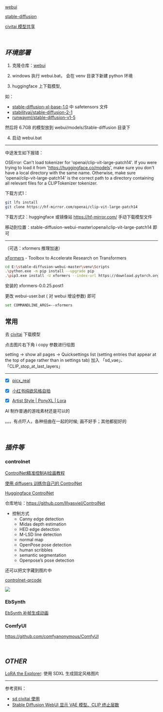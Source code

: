 
[webui](https://github.com/AUTOMATIC1111/stable-diffusion-webui)

[stable-diffusion](https://github.com/CompVis/stable-diffusion) 

[civitai 模型共享](https://civitai.com/)

</br>

## _环境部署_

1. 克隆仓库：[webui](https://github.com/AUTOMATIC1111/stable-diffusion-webui) 

2. windows 执行 webui.bat， 会在 venv 目录下新建 python 环境

3. huggingface 上下载模型, 

如：
- [stable-diffusion-xl-base-1.0](https://huggingface.co/stabilityai/stable-diffusion-xl-base-1.0/tree/main) 中 safetensors 文件
- [stabilityai/stable-diffusion-2-1](https://huggingface.co/stabilityai/stable-diffusion-2-1)
- [runwayml/stable-diffusion-v1-5](https://huggingface.co/runwayml/stable-diffusion-v1-5)

然后将 6.7GB 的模型放到 webui/models/Stable-diffusion 目录下

4. 启动 webui.bat


-----------------

中途发生如下报错：

OSError: Can't load tokenizer for 'openai/clip-vit-large-patch14'. If you were trying to load it from 'https://huggingface.co/models', make sure you don't have a local directory with the same name. Otherwise, make sure 'openai/clip-vit-large-patch14' is the correct path to a directory containing all relevant files for a CLIPTokenizer tokenizer.


下载方式1：
```bash
git lfs install
git clone https://hf-mirror.com/openai/clip-vit-large-patch14
```

下载方式2：huggingface 或镜像站 https://hf-mirror.com/  手动下载模型文件

移动到位置：stable-diffusion-webui-master\openai\clip-vit-large-patch14 即可

----------------


（可选：xformers 推理加速）

[xFormers](https://github.com/facebookresearch/xformers) - Toolbox to Accelerate Research on Transformers


```bash
cd E:\stable-diffusion-webui-master\venv\Scripts
.\python.exe -m pip install --upgrade pip
.\pip3.exe install -U xformers --index-url https://download.pytorch.org/whl/cu121
```

安装的 xformers-0.0.25.post1


更改 webui-user.bat ( 对 webui 增设参数) 即可

```bash
set COMMANDLINE_ARGS=--xformers
```

## 常用

去 [civitai](https://civitai.com/) 下载模型

点击图片右下角 i copy 参数进行绘图


setting -> show all pages -> Quicksettings list (setting entries that appear at the top of page rather than in settings tab) 加入 「sd_vae」、「CLIP_stop_at_last_layers」

--------------

- [x] [picx_real](https://civitai.com/models/241415/picxreal)
- [x] [小红书纯欲风格自拍](https://civitai.com/models/68691?modelVersionId=73382)
- [x] [Artist Style | PonyXL | Lora](https://civitai.com/models/351303)


AI 制作普通的游戏素材还是可以的

。。。有点吓人，各种扭曲在一起的时候; 画不好手；其他都挺好的







</br>

## _插件等_








### controlnet

[ControlNet精准控制AI绘画教程](https://zhuanlan.zhihu.com/p/608499305)

[使用 diffusers 训练你自己的 ControlNet](https://huggingface.co/blog/zh/train-your-controlnet)

[Huggingface ControlNet](https://huggingface.co/lllyasviel/ControlNet)

仓库地址：https://github.com/lllyasviel/ControlNet


- 控制方式
  - Canny edge detection
  - Midas depth estimation
  - HED edge detection
  - M-LSD line detection
  - normal map
  - OpenPose pose detection
  - human scribbles
  - semantic segmentation
  - Openpose’s pose detection



还可以把文字藏到图片中

[controlnet-qrcode](https://civitai.com/models/90940/controlnet-qr-pattern-qr-codes)

<img src="https://image.civitai.com/xG1nkqKTMzGDvpLrqFT7WA/646a6cf5-9cd8-443a-ad53-69b7feca02c8/width=450/6.jpeg">


### EbSynth

[EbSynth 补帧生成动画](https://www.bilibili.com/video/BV1uX4y1H7U3)




### ComfyUI


https://github.com/comfyanonymous/ComfyUI

</br>

## _OTHER_

[LoRA the Explorer](https://huggingface.co/spaces/multimodalart/LoraTheExplorer): 使用 SDXL 生成固定风格图片


---------------

参考资料：
- [sd civitai 使用](https://blog.csdn.net/sinat_26917383/article/details/131037406)
- [Stable Diffusion WebUI 显示 VAE 模型、CLIP 终止层数](https://zhuanlan.zhihu.com/p/645264967)